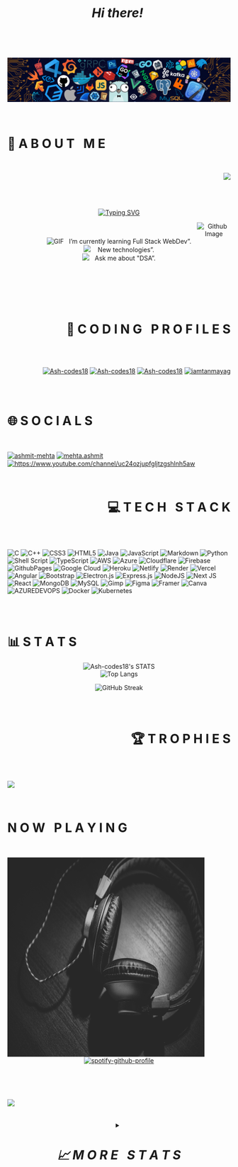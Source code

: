 <div align="center" width="50">

 
<h1><em>Hi there! </em><img src="https://slackmojis.com/emojis/8809-wave_hello/download" alt="" width=35 /></h1>
<br><br><br>


![Ashmit Mehta](https://github.com/divyansh956/divyansh956/blob/main/img/github.png)
<br><br><br>

<p ><h1 align="left"><strong>💫 A B O U T &nbsp; M E</h1></strong></p>
<br>
<div align="right">

![](https://visitcount.itsvg.in/api?id=ash-codes18&icon=1&color=10)

</div>
<br><br>


<a href="https://git.io/typing-svg"><img src="https://readme-typing-svg.demolab.com?font=Caveat&weight=600&size=60&duration=3500&pause=1200&center=true&vCenter=true&width=1080&height=100&color=f75c7e&lines=Hi!%2C+I'm+Ashmit;I'm+a+Developer+" alt="Typing SVG" /></a> </p>


<div align="center">
 <img width="15%" align="right" alt="Github Image" src="https://github.com/mananbansal2002/mananbansal2002/blob/main/images/linux_rounded.gif?raw=true"/>
<p align="center">
<br><br>
<img alt="GIF" src="https://github.com/mananbansal2002/mananbansal2002/blob/main/images/Developer.gif" width="25" /> &nbsp; I’m currently learning Full Stack WebDev”.<br>
<img src="https://github.com/mananbansal2002/mananbansal2002/blob/main/images/hyperkitty.gif?raw=true" width="20" />&nbsp;&nbsp;&nbsp; New technologies”. <br>
<img src="https://github.com/mananbansal2002/mananbansal2002/blob/main/images/message.gif?raw=true" width="25" />&nbsp;&nbsp; Ask me about "DSA”. 

<br><br>

</div>

</div>

<br><br>


<p ><h1 align="right"><strong>🔗 C O D I N G &nbsp; P R O F I L E S</h1></strong></p>
<br><br>                       

<!-- <a href="https://codeforces.com/profile/iamtanmayag" target="blank"><img align="center" src="https://raw.githubusercontent.com/rahuldkjain/github-profile-readme-generator/master/src/images/icons/Social/codeforces.svg" alt="iamtanmayag" height="50" width="50" /></a> -->

<div align="right" width="50">

<a href="https://leetcode.com/u/ashmit_mehta/" target="blank"><img align="center" src="https://raw.githubusercontent.com/rahuldkjain/github-profile-readme-generator/master/src/images/icons/Social/leet-code.svg" alt="Ash-codes18" height="50" width="50" /></a>
<a href="https://auth.geeksforgeeks.org/user/ashmit_mehta" target="blank"><img align="center" src="https://raw.githubusercontent.com/rahuldkjain/github-profile-readme-generator/master/src/images/icons/Social/geeks-for-geeks.svg" alt="Ash-codes18" height="50" width="50" /></a>
<a href="https://www.hackerrank.com/profile/rmehta_rahul2" target="blank"><img align="center" src="https://cdn.iconscout.com/icon/free/png-512/free-hackerrank-3521478-2944922.png?f=webp&w=256" alt="Ash-codes18" height="50" width="50" /></a>
<a href="https://www.codingninjas.com/codestudio/profile/ashmitmehta" target="blank"><img align="center" src="https://encrypted-tbn0.gstatic.com/images?q=tbn:ANd9GcTIIfWq3gQ_njMihHEN9FAPRRiPqftzlfKJjg&usqp=CAU" alt="iamtanmayag" height="50" width="50" /></a>

</div>

<br><br>


<p ><h1 align="left"><strong>🌐 S O C I A L S </h1></strong></p>
<br>

<a href="https://linkedin.com/in/ashmit-mehta" target="blank"><img align="center" src="https://raw.githubusercontent.com/rahuldkjain/github-profile-readme-generator/master/src/images/icons/Social/linked-in-alt.svg" alt="ashmit-mehta" height="30" width="40" /></a>
<a href="https://instagram.com/mehta.ashmit" target="blank"><img align="center" src="https://raw.githubusercontent.com/rahuldkjain/github-profile-readme-generator/master/src/images/icons/Social/instagram.svg" alt="mehta.ashmit" height="30" width="40" /></a>
<a href="https://www.youtube.com/@ashmit_mehta" target="blank"><img align="center" src="https://raw.githubusercontent.com/rahuldkjain/github-profile-readme-generator/master/src/images/icons/Social/youtube.svg" alt="https://www.youtube.com/channel/uc24ozjupfgljtzgshlnh5aw" height="30" width="40" /></a>

<br>
 
<!-- <img src="https://github.com/divyansh956/divyansh956/blob/main/img/dev-working_rounded.gif?raw=true" href="https://github.com/divyansh956" alt="CoDiNg RocKs"  width="60%"/>  -->

<p ><h1 align="right"><strong>💻 T E C H &nbsp; S T A C K </h1></strong></p>
<br><br>

![C](https://img.shields.io/badge/c-%2300599C.svg?style=for-the-badge&logo=c&logoColor=white) ![C++](https://img.shields.io/badge/c++-%2300599C.svg?style=for-the-badge&logo=c%2B%2B&logoColor=white) ![CSS3](https://img.shields.io/badge/css3-%231572B6.svg?style=for-the-badge&logo=css3&logoColor=white) ![HTML5](https://img.shields.io/badge/html5-%23E34F26.svg?style=for-the-badge&logo=html5&logoColor=white) ![Java](https://img.shields.io/badge/java-%23ED8B00.svg?style=for-the-badge&logo=openjdk&logoColor=white) ![JavaScript](https://img.shields.io/badge/javascript-%23323330.svg?style=for-the-badge&logo=javascript&logoColor=%23F7DF1E) ![Markdown](https://img.shields.io/badge/markdown-%23000000.svg?style=for-the-badge&logo=markdown&logoColor=white) ![Python](https://img.shields.io/badge/python-3670A0?style=for-the-badge&logo=python&logoColor=ffdd54) ![Shell Script](https://img.shields.io/badge/shell_script-%23121011.svg?style=for-the-badge&logo=gnu-bash&logoColor=white) ![TypeScript](https://img.shields.io/badge/typescript-%23007ACC.svg?style=for-the-badge&logo=typescript&logoColor=white) ![AWS](https://img.shields.io/badge/AWS-%23FF9900.svg?style=for-the-badge&logo=amazon-aws&logoColor=white) ![Azure](https://img.shields.io/badge/azure-%230072C6.svg?style=for-the-badge&logo=microsoftazure&logoColor=white) ![Cloudflare](https://img.shields.io/badge/Cloudflare-F38020?style=for-the-badge&logo=Cloudflare&logoColor=white) ![Firebase](https://img.shields.io/badge/firebase-%23039BE5.svg?style=for-the-badge&logo=firebase) ![GithubPages](https://img.shields.io/badge/github%20pages-121013?style=for-the-badge&logo=github&logoColor=white) ![Google Cloud](https://img.shields.io/badge/GoogleCloud-%234285F4.svg?style=for-the-badge&logo=google-cloud&logoColor=white) ![Heroku](https://img.shields.io/badge/heroku-%23430098.svg?style=for-the-badge&logo=heroku&logoColor=white) ![Netlify](https://img.shields.io/badge/netlify-%23000000.svg?style=for-the-badge&logo=netlify&logoColor=#00C7B7) ![Render](https://img.shields.io/badge/Render-%46E3B7.svg?style=for-the-badge&logo=render&logoColor=white) ![Vercel](https://img.shields.io/badge/vercel-%23000000.svg?style=for-the-badge&logo=vercel&logoColor=white) ![Angular](https://img.shields.io/badge/angular-%23DD0031.svg?style=for-the-badge&logo=angular&logoColor=white) ![Bootstrap](https://img.shields.io/badge/bootstrap-%238511FA.svg?style=for-the-badge&logo=bootstrap&logoColor=white) ![Electron.js](https://img.shields.io/badge/Electron-191970?style=for-the-badge&logo=Electron&logoColor=white) ![Express.js](https://img.shields.io/badge/express.js-%23404d59.svg?style=for-the-badge&logo=express&logoColor=%2361DAFB) ![NodeJS](https://img.shields.io/badge/node.js-6DA55F?style=for-the-badge&logo=node.js&logoColor=white) ![Next JS](https://img.shields.io/badge/Next-black?style=for-the-badge&logo=next.js&logoColor=white) ![React](https://img.shields.io/badge/react-%2320232a.svg?style=for-the-badge&logo=react&logoColor=%2361DAFB) ![MongoDB](https://img.shields.io/badge/MongoDB-%234ea94b.svg?style=for-the-badge&logo=mongodb&logoColor=white) ![MySQL](https://img.shields.io/badge/mysql-%2300000f.svg?style=for-the-badge&logo=mysql&logoColor=white) ![Gimp](https://img.shields.io/badge/Gimp-657D8B?style=for-the-badge&logo=gimp&logoColor=FFFFFF) ![Figma](https://img.shields.io/badge/figma-%23F24E1E.svg?style=for-the-badge&logo=figma&logoColor=white) ![Framer](https://img.shields.io/badge/Framer-black?style=for-the-badge&logo=framer&logoColor=blue) ![Canva](https://img.shields.io/badge/Canva-%2300C4CC.svg?style=for-the-badge&logo=Canva&logoColor=white) ![AZUREDEVOPS](https://img.shields.io/badge/azuredevops-0078D7.svg?style=for-the-badge&logo=azuredevops&logoColor=white&color=%230078D7) ![Docker](https://img.shields.io/badge/docker-%230db7ed.svg?style=for-the-badge&logo=docker&logoColor=white) ![Kubernetes](https://img.shields.io/badge/kubernetes-%23326ce5.svg?style=for-the-badge&logo=kubernetes&logoColor=white)

<br><br>


<p><h1><strong>📊 S T A T S</strong> </h1></p>
<div align="center">

	
![Ash-codes18's STATS](https://github-readme-stats.vercel.app/api?username=Ash-codes18&show_icons=true&theme=dracula&count_private=true&hide_border=true)	
![Top Langs](https://github-readme-stats.vercel.app/api/top-langs/?username=Ash-codes18&theme=dracula&langs_count=9&hide_border=true&show_icons=true)
	
	
![GitHub Streak](https://streak-stats.demolab.com/?user=Ash-codes18&theme=monokai-metallian&hide_border=true&show_icons=true)
</div>
<br>
<br>


<p><h1 align="right"> <strong>🏆 T R O P H I E S</strong></h1>
<br><br>

![](https://github-profile-trophy.vercel.app/?username=ash-codes18&theme=dracula&no-frame=true&no-bg=false&margin-w=4)


<br>
<p ><h1 align="left"><strong>N O W &nbsp; P L A Y I N G</h1></strong></p>
<br>
<p align="left" >
<div align="center">

<img src="https://github.com/Ash-codes18/Ash-codes18/blob/main/images/head-phones.jpeg" align="left" width="445" height="450">

[![spotify-github-profile](https://spotify-github-profile.kittinanx.com/api/view?uid=qgud5fpnqqswx4pfad4e032i7&cover_image=true&theme=default&show_offline=false&background_color=121212)](https://github.com/kittinan/spotify-github-profile)

</div>
<br><br><br>


![](https://user-images.githubusercontent.com/73097560/115834477-dbab4500-a447-11eb-908a-139a6edaec5c.gif)

<br>
  
<div align="center">  
<details>
   <summary><h1><strong><em>📈 M O R E &nbsp; S T A T S</strong></em></h1></summary>
<br><br><br>

<a  href="https://github.com/ash-codes18">

<img width= "30%" src="http://github-profile-summary-cards.vercel.app/api/cards/repos-per-language?username=ash-codes18&theme=dracula"/>
<img width="30%" src="http://github-profile-summary-cards.vercel.app/api/cards/most-commit-language?username=ash-codes18&theme=dracula"/>
<img width="30%" src="http://github-profile-summary-cards.vercel.app/api/cards/stats?username=ash-codes18&theme=dracula"/>
</a>
<img align="center" src="http://github-profile-summary-cards.vercel.app/api/cards/profile-details?username=ash-codes18&theme=dracula" >
<br><br>

<div align="left">

<!--START_SECTION:waka-->
![Code Time](http://img.shields.io/badge/Code%20Time-1%2C505%20hrs%202%20mins-blue)

![Profile Views](http://img.shields.io/badge/Profile%20Views-55-blue)

![Lines of code](https://img.shields.io/badge/From%20Hello%20World%20I%27ve%20Written-4.7%20million%20lines%20of%20code-blue)

**🐱 My GitHub Data** 

> 📦 1.5 MB Used in GitHub's Storage 
 > 
> 🚫 Not Opted to Hire
 > 
> 📜 68 Public Repositories 
 > 
> 🔑 8 Private Repositories 
 > 
**I'm an Early 🐤** 

```text
🌞 Morning                934 commits         ██████░░░░░░░░░░░░░░░░░░░   25.70 % 
🌆 Daytime                1000 commits        ███████░░░░░░░░░░░░░░░░░░   27.52 % 
🌃 Evening                1539 commits        ███████████░░░░░░░░░░░░░░   42.35 % 
🌙 Night                  161 commits         █░░░░░░░░░░░░░░░░░░░░░░░░   04.43 % 
```
📅 **I'm Most Productive on Sunday** 

```text
Monday                   442 commits         ███░░░░░░░░░░░░░░░░░░░░░░   12.16 % 
Tuesday                  534 commits         ████░░░░░░░░░░░░░░░░░░░░░   14.69 % 
Wednesday                456 commits         ███░░░░░░░░░░░░░░░░░░░░░░   12.55 % 
Thursday                 432 commits         ███░░░░░░░░░░░░░░░░░░░░░░   11.89 % 
Friday                   456 commits         ███░░░░░░░░░░░░░░░░░░░░░░   12.55 % 
Saturday                 555 commits         ████░░░░░░░░░░░░░░░░░░░░░   15.27 % 
Sunday                   759 commits         █████░░░░░░░░░░░░░░░░░░░░   20.89 % 
```


📊 **This Week I Spent My Time On** 

```text
🕑︎ Time Zone: Asia/Kolkata

💬 Programming Languages: 
Python                   4 hrs 8 mins        ██████████████░░░░░░░░░░░   56.82 % 
C++                      1 hr 12 mins        ████░░░░░░░░░░░░░░░░░░░░░   16.69 % 
Other                    30 mins             ██░░░░░░░░░░░░░░░░░░░░░░░   06.88 % 
Text                     23 mins             █░░░░░░░░░░░░░░░░░░░░░░░░   05.46 % 
C                        16 mins             █░░░░░░░░░░░░░░░░░░░░░░░░   03.79 % 

💻 Operating System: 
Windows                  7 hrs 16 mins       █████████████████████████   100.00 % 
```

**I Mostly Code in HTML** 

```text
JavaScript               10 repos            █████░░░░░░░░░░░░░░░░░░░░   21.74 % 
Python                   7 repos             ████░░░░░░░░░░░░░░░░░░░░░   15.22 % 
C++                      6 repos             ███░░░░░░░░░░░░░░░░░░░░░░   13.04 % 
TypeScript               2 repos             █░░░░░░░░░░░░░░░░░░░░░░░░   04.35 % 
EJS                      1 repo              █░░░░░░░░░░░░░░░░░░░░░░░░   02.17 % 
```




 Last Updated on 23/02/2025 01:42:56 UTC
<!--END_SECTION:waka-->

</div>

</details>

</div>





